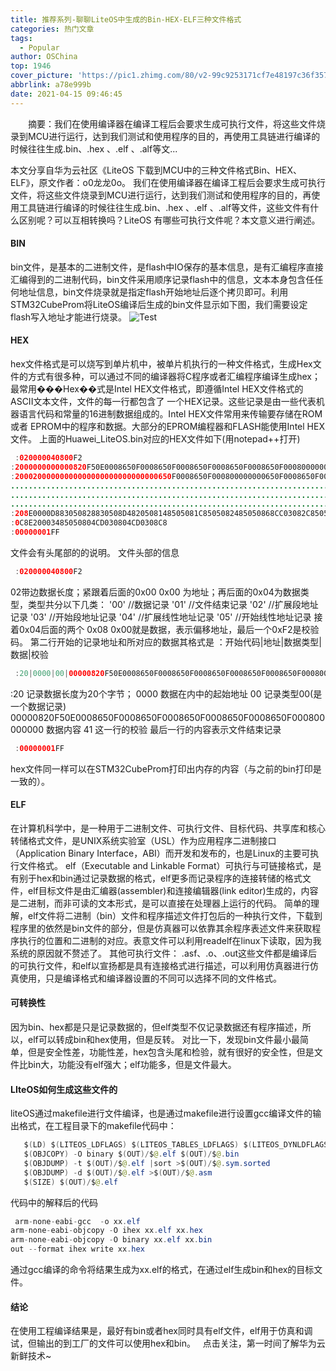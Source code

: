 ```yaml
---
title: 推荐系列-聊聊LiteOS中生成的Bin-HEX-ELF三种文件格式
categories: 热门文章
tags:
  - Popular
author: OSChina
top: 1946
cover_picture: 'https://pic1.zhimg.com/80/v2-99c9253171cf7e48197c36f357307cd0_720w.jpg'
abbrlink: a78e999b
date: 2021-04-15 09:46:45
---
```


&emsp;&emsp;摘要：我们在使用编译器在编译工程后会要求生成可执行文件，将这些文件烧录到MCU进行运行，达到我们测试和使用程序的目的，再使用工具链进行编译的时候往往生成.bin、.hex 、.elf 、.alf等文...
<!-- more -->

                                                                                                                                                                                         
本文分享自华为云社区《LiteOS 下载到MCU中的三种文件格式Bin、HEX、ELF》，原文作者：o0龙龙0o。 
我们在使用编译器在编译工程后会要求生成可执行文件，将这些文件烧录到MCU进行运行，达到我们测试和使用程序的目的，再使用工具链进行编译的时候往往生成.bin、.hex 、.elf 、.alf等文件，这些文件有什么区别呢？可以互相转换吗？LiteOS 有哪些可执行文件呢？本文意义进行阐述。 
 
#### BIN 
bin文件，是基本的二进制文件，是flash中IO保存的基本信息，是有汇编程序直接汇编得到的二进制代码，bin文件采用顺序记录flash中的信息，文本本身包含任任何地址信息，bin文件烧录就是指定flash开始地址后逐个拷贝即可。利用STM32CubeProm将LiteOS编译后生成的bin文件显示如下图，我们需要设定flash写入地址才能进行烧录。 
![Test](https://pic1.zhimg.com/80/v2-99c9253171cf7e48197c36f357307cd0_720w.jpg  '聊聊LiteOS中生成的Bin-HEX-ELF三种文件格式') 
 
#### HEX 
hex文件格式是可以烧写到单片机中，被单片机执行的一种文件格式，生成Hex文件的方式有很多种，可以通过不同的编译器将C程序或者汇编程序编译生成hex；最常用���Hex��式是Intel HEX文件格式，即遵循Intel HEX文件格式的ASCII文本文件，文件的每一行都包含了 一个HEX记录。这些记录是由一些代表机器语言代码和常量的16进制数据组成的。Intel HEX文件常用来传输要存储在ROM 或者 EPROM中的程序和数据。大部分的EPROM编程器和FLASH能使用Intel HEX文件。 
上面的Huawei_LiteOS.bin对应的HEX文件如下(用notepad++打开) 
 
  
 ```java 
  :020000040800F2
:2000000000000820F50E0008650F0008650F0008650F0008650F0008650F00080000000041
:20002000000000000000000000000000650F0008650F000800000000650F0008650F0008D0
.........................................................................
.........................................................................
.........................................................................
:208E0000D883050828830508D4820508148505081C8505082485050868CC03082C850508C8
:0C8E20003485050804CD030804CD0308C8
:00000001FF
  ``` 
  
 
文件会有头尾部的的说明。 
文件头部的信息 
 
  
 ```java 
  :020000040800F2
  ``` 
  
 
02带边数据长度；紧跟着后面的0x00 0x00 为地址；再后面的0x04为数据类型，类型共分以下几类： 
'00' //数据记录 '01' //文件结束记录 '02' //扩展段地址记录 '03' //开始段地址记录 '04' //扩展线性地址记录 '05' //开始线性地址记录 接着0x04后面的两个 0x08 0x00就是数据，表示偏移地址，最后一个0xF2是校验码。 
第二行开始的记录地址和所对应的数据其格式是 
：开始代码|地址|数据类型|数据|校验 
 
  
 ```java 
  :20|0000|00|00000820F50E0008650F0008650F0008650F0008650F0008650F000800000000|41
  ``` 
  
 
:20 记录数据长度为20个字节； 0000 数据在内中的起始地址 00 记录类型00(是一个数据记录) 00000820F50E0008650F0008650F0008650F0008650F0008650F000800000000 数据内容 41 这一行的校验 
最后一行的内容表示文件结束记录 
 
  
 ```java 
  :00000001FF
  ``` 
  
 
hex文件同一样可以在STM32CubeProm打印出内存的内容（与之前的bin打印是一致的）。 
 
#### ELF 
在计算机科学中，是一种用于二进制文件、可执行文件、目标代码、共享库和核心转储格式文件，是UNIX系统实验室（USL）作为应用程序二进制接口（Application Binary Interface，ABI）而开发和发布的，也是Linux的主要可执行文件格式。 
elf（Executable and Linkable Format）可执行与可链接格式，是有别于hex和bin通过记录数据的格式，elf更多而记录程序的连接转储的格式文件，elf目标文件是由汇编器(assembler)和连接编辑器(link editor)生成的，内容是二进制，而非可读的文本形式，是可以直接在处理器上运行的代码。 
简单的理解，elf文件将二进制（bin）文件和程序描述文件打包后的一种执行文件，下载到程序里的依然是bin文件的部分，但是仿真器可以依靠其余程序表述文件来获取程序执行的位置和二进制的对应。表意文件可以利用readelf在linux下读取，因为我系统的原因就不赘述了。 
其他可执行文件： 
.asf、.o、.out这些文件都是编译后的可执行文件，和elf以宣扬都是具有连接格式进行描述，可以利用仿真器进行仿真使用，只是编译格式和编译器设置的不同可以选择不同的文件格式。 
 
#### 可转换性 
因为bin、hex都是只是记录数据的，但elf类型不仅记录数据还有程序描述，所以，elf可以转成bin和hex使用，但是反转。 
对比一下，发现bin文件最小最简单，但是安全性差，功能性差，hex包含头尾和检验，就有很好的安全性，但是文件比bin大，功能没有elf强大；elf功能多，但是文件最大。 
 
#### LIteOS如何生成这些文件的 
liteOS通过makefile进行文件编译，也是通过makefile进行设置gcc编译文件的输出格式，在工程目录下的makefile代码中： 
 
  
 ```java 
  	$(LD) $(LITEOS_LDFLAGS) $(LITEOS_TABLES_LDFLAGS) $(LITEOS_DYNLDFLAGS) -Map=$(OUT)/$@.map -o $(OUT)/$@.elf --start-group $(LITEOS_BASELIB) --end-group
	$(OBJCOPY) -O binary $(OUT)/$@.elf $(OUT)/$@.bin
	$(OBJDUMP) -t $(OUT)/$@.elf |sort >$(OUT)/$@.sym.sorted
	$(OBJDUMP) -d $(OUT)/$@.elf >$(OUT)/$@.asm
	$(SIZE) $(OUT)/$@.elf
  ``` 
  
 
代码中的解释后的代码 
 
  
 ```java 
  arm-none-eabi-gcc  -o xx.elf
arm-none-eabi-objcopy -O ihex xx.elf xx.hex
arm-none-eabi-objcopy -O binary xx.elf xx.bin
out --format ihex write xx.hex
  ``` 
  
 
通过gcc编译的命令将结果生成为xx.elf的格式，在通过elf生成bin和hex的目标文件。 
 
#### 结论 
在使用工程编译结果是，最好有bin或者hex同时具有elf文件，elf用于仿真和调试，但输出的到工厂的文件可以使用hex和bin。 
  
点击关注，第一时间了解华为云新鲜技术~
                                        